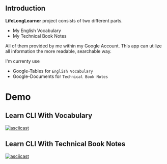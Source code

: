 ## Introduction

**LifeLongLearner** project consists of two different parts.

- My English Vocabulary
- My Technical Book Notes

All of them provided by me within my Google Account. This app can
utilize all information the more readable, searchable way.

I'm currenty use 
* Google-Tables for `English Vocabulary`
* Google-Documents for `Technical Book Notes`

# Demo

## Learn CLI With Vocabulary

[![asciicast](https://asciinema.org/a/469829.svg)](https://asciinema.org/a/469829)

## Learn CLI With Technical Book Notes

[![asciicast](https://asciinema.org/a/470326.svg)](https://asciinema.org/a/470326)

